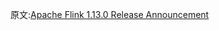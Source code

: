 
原文:[Apache Flink 1.13.0 Release Announcement](https://flink.apache.org/news/2021/05/03/release-1.13.0.html)
